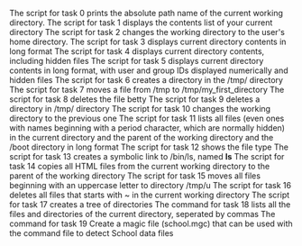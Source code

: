The script for task 0 prints the absolute path name of the current working directory.
The script for task 1 displays the contents list of your current directory
The script for task 2 changes the working directory to the user's home directory.
The script for task 3 displays current directory contents in long format
The script for task 4 displays current directory contents, including hidden files
The script for task 5 displays current directory contents in long format, with user and group IDs displayed numerically and hidden files
The script for task 6 creates a directory in the /tmp/ directory
The script for task 7 moves a file from /tmp to /tmp/my_first_directory
The script for task 8 deletes the file betty 
The script for task 9 deletes a directory in /tmp/ directory
The script for task 10 changes the working directory to the previous one
The script for task 11  lists all files (even ones with names beginning with a period character, which are normally hidden) in the current directory and the parent of the working directory and the /boot directory in long format
The script for task 12 shows the file type
The script for task 13 creates a symbolic link to /bin/ls, named __ls__
The script for task 14 copies all HTML files from the current working directory to the parent of the working directory
The script for task 15 moves all files beginning with an uppercase letter to directory /tmp/u
The script for task 16 deletes all files that starts with ~ in the current working directory
The script for task 17 creates a tree of directories
The command for task 18 lists all the files and directories of the current directory, seperated by commas
The command for task 19 Create a magic file (school.mgc) that can be used with the command file to detect School data files
